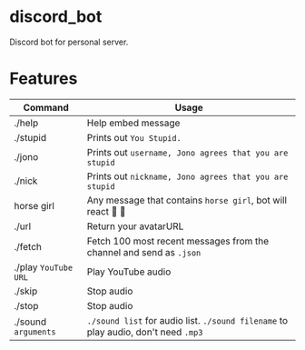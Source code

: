 # discord_bot
Discord bot for personal server.
# Features
| Command | Usage|
|---------|------|
| ./help| Help embed message|
| ./stupid| Prints out `You Stupid.`|
| ./jono | Prints out `username, Jono agrees that you are stupid`|
| ./nick | Prints out `nickname, Jono agrees that you are stupid`|
| horse girl | Any message that contains `horse girl`, bot will react 🐴 👧 |
| ./url | Return your avatarURL |
| ./fetch | Fetch 100 most recent messages from the channel and send as `.json` |
| ./play `YouTube URL` | Play YouTube audio |
| ./skip | Stop audio |
| ./stop | Stop audio |
| ./sound `arguments` | `./sound list` for audio list. `./sound filename` to play audio, don't need `.mp3` |
